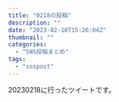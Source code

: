 ```yaml
---
title: "0218の投稿"
description: ""
date: "2023-02-18T15:26:04Z"
thumbnail: ""
categories:
  - "SNS投稿まとめ"
tags:
  - "snspost"
---
```

20230218に行ったツイートです。
<!--more-->
